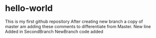 # hello-world
This is my first github repository
After creating new branch a copy of master am adding these comments to differentiate from Master.
New line
Added in SecondBranch 
NewBranch code added
